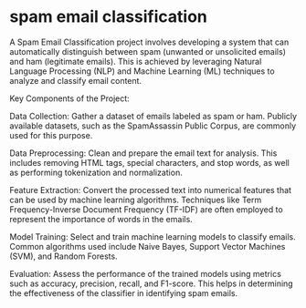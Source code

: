 # spam email classification
A Spam Email Classification project involves developing a system that can automatically distinguish between spam (unwanted or unsolicited emails) and ham (legitimate emails). This is achieved by leveraging Natural Language Processing (NLP) and Machine Learning (ML) techniques to analyze and classify email content.

Key Components of the Project:

Data Collection: Gather a dataset of emails labeled as spam or ham. Publicly available datasets, such as the SpamAssassin Public Corpus, are commonly used for this purpose.

Data Preprocessing: Clean and prepare the email text for analysis. This includes removing HTML tags, special characters, and stop words, as well as performing tokenization and normalization.

Feature Extraction: Convert the processed text into numerical features that can be used by machine learning algorithms. Techniques like Term Frequency-Inverse Document Frequency (TF-IDF) are often employed to represent the importance of words in the emails.

Model Training: Select and train machine learning models to classify emails. Common algorithms used include Naive Bayes, Support Vector Machines (SVM), and Random Forests.

Evaluation: Assess the performance of the trained models using metrics such as accuracy, precision, recall, and F1-score. This helps in determining the effectiveness of the classifier in identifying spam emails.
